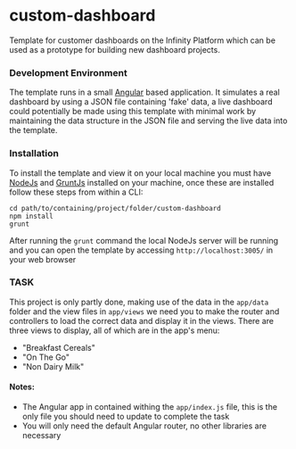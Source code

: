 custom-dashboard
================

Template for customer dashboards on the Infinity Platform which can be used as a prototype for building new dashboard projects.

### Development Environment

The template runs in a small [Angular](https://angularjs.org/) based application. It simulates a real dashboard by using a JSON file containing 'fake' data, a live dashboard could potentially be made using this template with minimal work by maintaining the data structure in the JSON file and serving the live data into the template.

### Installation

To install the template and view it on your local machine you must have [NodeJs](http://nodejs.org/) and [GruntJs](http://gruntjs.com/) installed on your machine, once these are installed follow these steps from within a CLI:

```
cd path/to/containing/project/folder/custom-dashboard
npm install
grunt
```

After running the `grunt` command the local NodeJs server will be running and you can open the template by accessing `http://localhost:3005/` in your web browser

### TASK

This project is only partly done, making use of the data in the `app/data` folder and the view files in `app/views` we need you to make the router and controllers to load the correct data and display it in the views. There are three views to display, all of which are in the app's menu:

- "Breakfast Cereals"
- "On The Go"
- "Non Dairy Milk"

#### Notes:

- The Angular app in contained withing the `app/index.js` file, this is the only file you should need to update to complete the task
- You will only need the default Angular router, no other libraries are necessary

